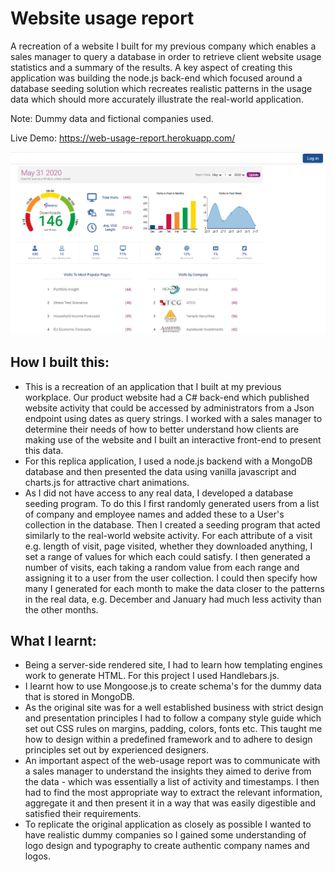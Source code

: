 # Website usage report
A recreation of a website I built for my previous company which enables a sales manager to query a database in order to retrieve client website usage statistics and a summary of the results. A key aspect of creating this application was building the node.js back-end which focused around a database seeding solution which recreates realistic patterns in the usage data which should more accurately illustrate the real-world application.

Note: Dummy data and fictional companies used.

Live Demo: https://web-usage-report.herokuapp.com/

<img src="./Thumbnail.png">

## How I built this:
* This is a recreation of an application that I built at my previous workplace. Our product website had a C# back-end which published website activity that could be accessed by administrators from a Json endpoint using dates as query strings. I worked with a sales manager to determine their needs of how to better understand how clients are making use of the website and I built an interactive front-end to present this data. 
* For this replica application, I used a node.js backend with a MongoDB database and then presented the data using vanilla javascript and charts.js for attractive chart animations.
* As I did not have access to any real data, I developed a database seeding program. To do this I first randomly generated users from a list of company and employee names and added these to a User's collection in the database. Then I created a seeding program that acted similarly to the real-world website activity. For each attribute of a visit e.g. length of visit, page visited, whether they downloaded anything, I set a range of values for which each could satisfy. I then generated a number of visits, each taking a random value from each range and assigning it to a user from the user collection. I could then specify how many I generated for each month to make the data closer to the patterns in the real data, e.g. December and January had much less activity than the other months.

## What I learnt:
* Being a server-side rendered site, I had to learn how templating engines work to generate HTML. For this project I used Handlebars.js.
* I learnt how to use Mongoose.js to create schema's for the dummy data that is stored in MongoDB. 
* As the original site was for a well established business with strict design and presentation principles I had to follow a company style guide which set out CSS rules on margins, padding, colors, fonts etc. This taught me how to design within a predefined framework and to adhere to design principles set out by experienced designers.    
* An important aspect of the web-usage report was to communicate with a sales manager to understand the insights they aimed to derive from the data - which was essentially a list of activity and timestamps. I then had to find the most appropriate way to extract the relevant information, aggregate it and then present it in a way that was easily digestible and satisfied their requirements.
* To replicate the original application as closely as possible I wanted to have realistic dummy companies so I gained some understanding of logo design and typography to create authentic company names and logos.  


